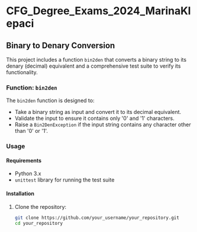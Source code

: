 # CFG_Degree_Exams_2024_MarinaKlepaci

## Binary to Denary Conversion

This project includes a function `bin2den` that converts a binary string to its denary (decimal) equivalent and a comprehensive test suite to verify its functionality.

### Function: `bin2den`

The `bin2den` function is designed to:

- Take a binary string as input and convert it to its decimal equivalent.
- Validate the input to ensure it contains only '0' and '1' characters.
- Raise a `Bin2DenException` if the input string contains any character other than '0' or '1'.

### Usage

#### Requirements

- Python 3.x
- `unittest` library for running the test suite

#### Installation

1. Clone the repository:

   ```bash
   git clone https://github.com/your_username/your_repository.git
   cd your_repository

